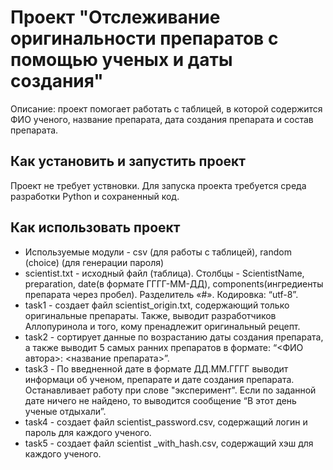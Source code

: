 # Проект "Отслеживание оригинальности препаратов с помощью ученых и даты создания"
Описание: проект помогает работать с таблицей, в которой содержится ФИО ученого, название препарата, дата создания препарата и состав препарата.
## Как установить и запустить проект
Проект не требует уствновки. Для запуска проекта требуется среда разработки Python и сохраненный код.
## Как использовать проект
 - Используемые модули - csv (для работы с таблицей), random (choice) (для генерации пароля)
 - scientist.txt - исходный файл (таблица). Столбцы - ScientistName, preparation, date(в формате ГГГГ-ММ-ДД), components(ингредиенты препарата через пробел). Разделитель «#». Кодировка: “utf-8”.
 - task1 - создает файл scientist_origin.txt, содержающий только оригинальные препараты. Также, выводит разработчиков Аллопуринола и того, кому пренадлежит оригинальный рецепт.
 - task2 - сортирует данные по возрастанию даты создания препарата, а также выводит 5 самых ранних препаратов в формате: “<ФИО автора>:  <название препарата>”.
 - task3 - По введненной дате в формате ДД.ММ.ГГГГ выводит информаци об ученом, препарате и дате создания препарата. Останавливает работу при слове "эксперимент". Если по заданной дате ничего не найдено, то выводится сообщение “В этот день ученые отдыхали”.
 - task4 - создает файл scientist_password.csv, содержащий логин и пароль для каждого ученого.
 - task5 - создает файл scientist _with_hash.csv, содержащий хэш для каждого ученого.
